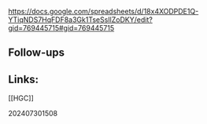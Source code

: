 https://docs.google.com/spreadsheets/d/18x4XODPDE1Q-YTiqNDS7HqFDF8a3Gk1TseSsIlZoDKY/edit?gid=769445715#gid=769445715



## Follow-ups


## Links: 
[[HGC]]


202407301508
